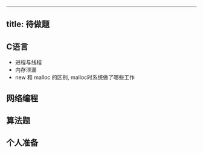 
---
title: 待做题
---

## C语言

* 进程与线程
* 内存泄漏
* new 和 malloc 的区别, malloc时系统做了哪些工作

## 网络编程

## 算法题

## 个人准备
